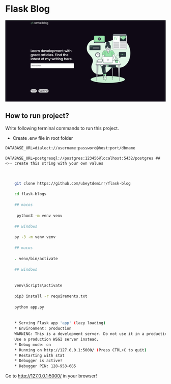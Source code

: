 
# Flask Blog


<img src="static/blog.png">



## How to run project?

Write following terminal commands to run this project.


- Create .env file in root folder 


```
DATABASE_URL=dialect://username:password@host:port/dbname        

DATABASE_URL=postgresql://postgres:123456@localhost:5432/postgres ## <-- create this string with your own values


```


```sh

    git clone https://github.com/ubeytdemirr/flask-blog

    cd flask-blogs

    ## macos 

     python3 -m venv venv

    ## windows

    py -3 -m venv venv

    ## macos 

    . venv/bin/activate

    ## windows


    venv\Scripts\activate

    pip3 install -r requirements.txt

    python app.py


    * Serving Flask app 'app' (lazy loading)
    * Environment: production
    WARNING: This is a development server. Do not use it in a production deployment.
    Use a production WSGI server instead.
    * Debug mode: on
    * Running on http://127.0.0.1:5000/ (Press CTRL+C to quit)
    * Restarting with stat
    * Debugger is active!
    * Debugger PIN: 128-953-685


```


Go to  http://127.0.0.1:5000/  in your browser!
